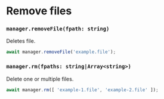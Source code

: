 # Remove files

### `manager.removeFile(fpath: string)`

Deletes file.

```js
await manager.removeFile('example.file');
```

### `manager.rm(fpaths: string|Array<string>)`

Delete one or multiple files.

```js
await manager.rm([ 'example-1.file', 'example-2.file' ]);
```
